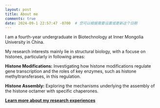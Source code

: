 ```yaml
---
layout: post
title: About me
comments: true
date: 2024-09-1 22:57:47 -0700  # 您可以根据需要设置或更新这个日期
---
```


I am a fourth-year undergraduate in Biotechnology at Inner Mongolia University in China.

My research interests mainly lie in structural biology, with a focuse on histones, particularly in following areas:

**Histone Modifications:** Investigating how histone modifications regulate gene transcription and the roles of key enzymes, such as histone methyltransferases, in this regulation.

**Histone Assembly:** Exploring the mechanisms underlying the assembly of the histone octamer with specific chaperones.

[**Learn more about my research experiences**]()
